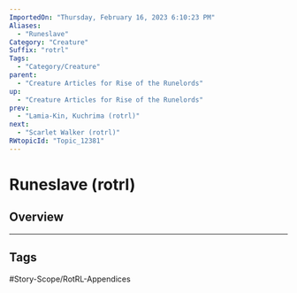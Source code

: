 ```yaml
---
ImportedOn: "Thursday, February 16, 2023 6:10:23 PM"
Aliases:
  - "Runeslave"
Category: "Creature"
Suffix: "rotrl"
Tags:
  - "Category/Creature"
parent:
  - "Creature Articles for Rise of the Runelords"
up:
  - "Creature Articles for Rise of the Runelords"
prev:
  - "Lamia-Kin, Kuchrima (rotrl)"
next:
  - "Scarlet Walker (rotrl)"
RWtopicId: "Topic_12381"
---
```

# Runeslave (rotrl)
## Overview

---
## Tags
#Story-Scope/RotRL-Appendices

